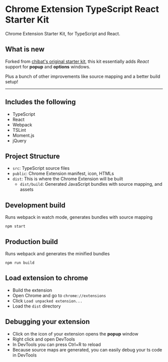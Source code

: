# Chrome Extension TypeScript React Starter Kit

Chrome Extension Starter Kit, for TypeScript and React.

## What is new
Forked from [chibat's original starter kit](https://github.com/chibat/chrome-extension-typescript-starter), this kit essentially adds *React* support for **popup** and **options** windows.

Plus a bunch of other improvements like source mapping and a better build setup!

---

## Includes the following
- TypeScript
- React
- Webpack
- TSLint
- Moment.js
- jQuery

## Project Structure
- `src`: TypeScript source files
- `public`: Chrome Extension manifest, icon, HTMLs
- `dist`: This is where the Chrome Extension will be built
  - `dist/build`: Generated JavaScript bundles with source mapping, and assets

## Development build
Runs webpack in watch mode, generates bundles with source mapping
```
npm start
```

## Production build
Runs webpack and generates the minified bundles
```
npm run build
```

## Load extension to chrome
- Build the extension
- Open Chrome and go to `chrome://extensions`
- Click `Load unpacked extension...`
- Load the `dist` directory

## Debugging your extension
- Click on the icon of your extension opens the **popup** window
- Right click and open DevTools
- In DevTools you can press Ctrl+R to reload
- Because source maps are generated, you can easily debug your ts code in DevTools
